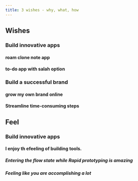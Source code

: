 ```yaml
---
title: 3 wishes - why, what, how
---
```


## Wishes
### Build innovative apps
#### roam clone note app
#### to-do app with salah option
### Build a successful brand
#### grow my own brand online
#### Streamline time-consuming steps
## Feel
### Build innovative apps
#### I enjoy th efeeling of building tools.
##### Entering the flow state while Rapid prototyping is amazing
##### Feeling like you are accomplishing a lot
####
